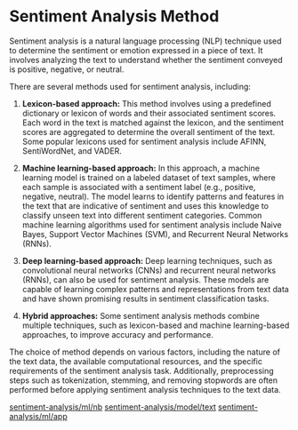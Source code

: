 # Sentiment Analysis Method

Sentiment analysis is a natural language processing (NLP) technique used to determine the sentiment or emotion expressed in a piece of text. It involves analyzing the text to understand whether the sentiment conveyed is positive, negative, or neutral.

There are several methods used for sentiment analysis, including:

1. **Lexicon-based approach:** This method involves using a predefined dictionary or lexicon of words and their associated sentiment scores. Each word in the text is matched against the lexicon, and the sentiment scores are aggregated to determine the overall sentiment of the text. Some popular lexicons used for sentiment analysis include AFINN, SentiWordNet, and VADER.

2. **Machine learning-based approach:** In this approach, a machine learning model is trained on a labeled dataset of text samples, where each sample is associated with a sentiment label (e.g., positive, negative, neutral). The model learns to identify patterns and features in the text that are indicative of sentiment and uses this knowledge to classify unseen text into different sentiment categories. Common machine learning algorithms used for sentiment analysis include Naive Bayes, Support Vector Machines (SVM), and Recurrent Neural Networks (RNNs).

3. **Deep learning-based approach:** Deep learning techniques, such as convolutional neural networks (CNNs) and recurrent neural networks (RNNs), can also be used for sentiment analysis. These models are capable of learning complex patterns and representations from text data and have shown promising results in sentiment classification tasks.

4. **Hybrid approaches:** Some sentiment analysis methods combine multiple techniques, such as lexicon-based and machine learning-based approaches, to improve accuracy and performance.

The choice of method depends on various factors, including the nature of the text data, the available computational resources, and the specific requirements of the sentiment analysis task. Additionally, preprocessing steps such as tokenization, stemming, and removing stopwords are often performed before applying sentiment analysis techniques to the text data.

[sentiment-analysis/ml/nb](https://github.com/Ryonti/sentiment-analysis/tree/sentiment-analysis/ml/nb)
[sentiment-analysis/model/text](https://github.com/Ryonti/sentiment-analysis/tree/sentiment-analysis/model/text)
[sentiment-analysis/ml/app](https://github.com/Ryonti/sentiment-analysis/tree/sentiment-analysis/ml/app)
